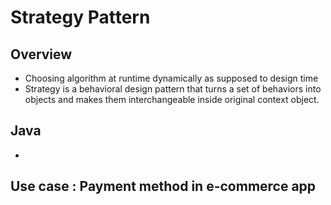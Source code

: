 # Strategy Pattern


## Overview
- Choosing algorithm at runtime dynamically as supposed to design time
- Strategy is a behavioral design pattern that turns a set of behaviors into objects 
  and makes them interchangeable inside original context object.
  

## Java

-  

## Use case : Payment method in e-commerce app
